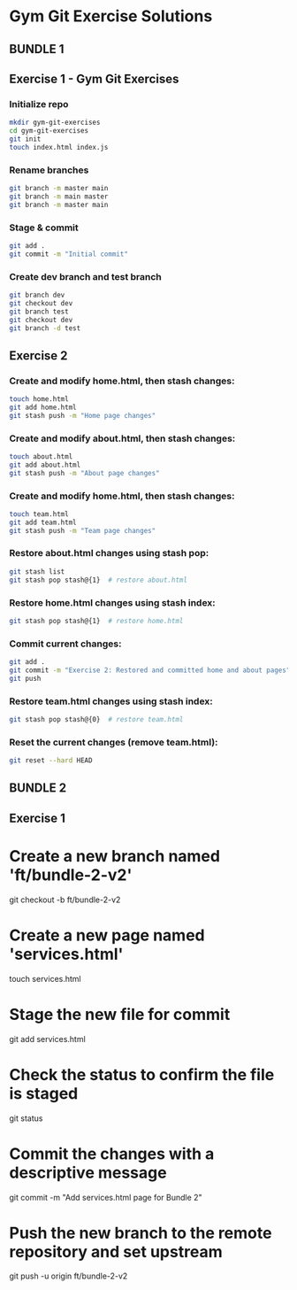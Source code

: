 # Gym Git Exercise Solutions
## BUNDLE 1
## Exercise 1 - Gym Git Exercises

### Initialize repo
```bash
mkdir gym-git-exercises
cd gym-git-exercises
git init
touch index.html index.js
```
### Rename branches
```bash
git branch -m master main
git branch -m main master
git branch -m master main
```
### Stage & commit
```bash
git add .
git commit -m "Initial commit"
```
### Create dev branch and test branch
```bash
git branch dev
git checkout dev
git branch test
git checkout dev
git branch -d test
```


## Exercise 2

### Create and modify home.html, then stash changes:
```bash
touch home.html
git add home.html
git stash push -m "Home page changes"
```

### Create and modify about.html, then stash changes:
```bash
touch about.html
git add about.html
git stash push -m "About page changes"
```
### Create and modify home.html, then stash changes:
```bash
touch team.html
git add team.html
git stash push -m "Team page changes"
```
### Restore about.html changes using stash pop:
```bash
git stash list
git stash pop stash@{1}  # restore about.html
```
### Restore home.html changes using stash index:
```bash
git stash pop stash@{1}  # restore home.html
```
### Commit current changes:
```bash
git add .
git commit -m "Exercise 2: Restored and committed home and about pages"
git push
```
### Restore team.html changes using stash index:
```bash
git stash pop stash@{0}  # restore team.html
```
### Reset the current changes (remove team.html):
```bash
git reset --hard HEAD
```

## BUNDLE 2
## Exercise 1
# Create a new branch named 'ft/bundle-2-v2'
git checkout -b ft/bundle-2-v2

# Create a new page named 'services.html'
touch services.html

# Stage the new file for commit
git add services.html

# Check the status to confirm the file is staged
git status

# Commit the changes with a descriptive message
git commit -m "Add services.html page for Bundle 2"

# Push the new branch to the remote repository and set upstream
git push -u origin ft/bundle-2-v2

